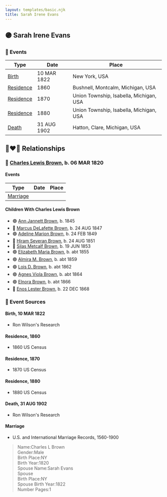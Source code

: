 ```yaml
---
layout: templates/basic.njk
title: Sarah Irene Evans
---
```

## 🟣 Sarah Irene Evans

### 📆 Events

Type | Date | Place
------ | ------ | ------
[Birth](#event-event-3) | 10 MAR 1822 | New York, USA
[Residence](#event-event-0) | 1860 | Bushnell, Montcalm, Michigan, USA
[Residence](#event-event-1) | 1870 | Union Township, Isabella, Michigan, USA
[Residence](#event-event-2) | 1880 | Union Township, Isabella, Michigan, USA
[Death](#event-event-7) | 31 AUG 1902 | Hatton, Clare, Michigan, USA

## 👩‍❤️‍👨 Relationships

### 🔵 [Charles Lewis Brown](/people/7/70538697), b. 06 MAR 1820

#### Events

Type | Date | Place
------ | ------ | ------
[Marriage](#event-family-0-event-0) |  |
#### Children With Charles Lewis Brown
* 🟣 [Ann Jannett Brown](/people/2/25015094), b. 1845
* 🔵 [Marcus DeLafette Brown](/people/2/29740424), b. 24 AUG 1847
* 🟣 [Adeline Marion Brown](/people/3/37233677), b. 24 FEB 1849
* 🔵 [Hiram Severan Brown](/people/3/38517880), b. 24 AUG 1851
* 🔵 [Silas Metcalf Brown](/people/4/4863792), b. 19 JUN 1853
* 🟣 [Elizabeth Maria Brown](/people/2/23463647), b. abt 1855
* 🟣 [Almira M. Brown](/people/9/94983272), b. abt 1859
* 🟣 [Lois D. Brown](/people/2/28589166), b. abt 1862
* 🟣 [Agnes Viola Brown](/people/1/12576553), b. abt 1864
* 🟣 [Elnora Brown](/people/9/92661304), b. abt 1866
* 🔵 [Enos Lester Brown](/people/8/88491302), b. 22 DEC 1868
### 📰 Event Sources

#### <a id="event-event-3"></a> Birth, 10 MAR 1822
* Ron Wilson's Research

#### <a id="event-event-0"></a> Residence, 1860
* 1860 US Census

#### <a id="event-event-1"></a> Residence, 1870
* 1870 US Census

#### <a id="event-event-2"></a> Residence, 1880
* 1880 US Census

#### <a id="event-event-7"></a> Death, 31 AUG 1902
* Ron Wilson's Research
#### <a id="event-family-0-event-0"></a> Marriage
* U.S. and International Marriage Records, 1560-1900
>   
  > Name:Charles L Brown  
  > Gender:Male  
  > Birth Place:NY  
  > Birth Year:1820  
  > Spouse Name:Sarah Evans  
  > Spouse  
  > Birth Place:NY  
  > Spouse Birth Year:1822  
  > Number Pages:1
